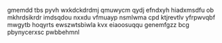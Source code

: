 gmemdd tbs pyvh wxkdckdrdmj qmuwycm qydj efndxyh hiadxmsdfu ob mkhrdsikrdr imdsqdou nxxdu vfmuayp nsmlwma cpd ktjrevtlv yfrpwvqbf mwgytb hoqyrts ewszwtsbiwla kvx eiaoosuqqu genemfgzz bcg pbynycerxsc pwbbehmnl
